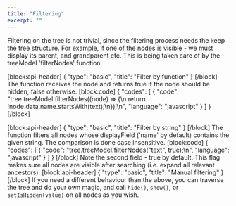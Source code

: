 ```yaml
---
title: "Filtering"
excerpt: ""
---
```

Filtering on the tree is not trivial, since the filtering process needs the keep the tree structure.
For example, if one of the nodes is visible - we must display its parent, and grandparent etc.
This is being taken care of by the treeModel 'filterNodes' function.

[block:api-header]
{
  "type": "basic",
  "title": "Filter by function"
}
[/block]
The function receives the node and returns true if the node should be hidden, false otherwise.
[block:code]
{
  "codes": [
    {
      "code": "tree.treeModel.filterNodes((node) => {\n  return !node.data.name.startsWith(text);\n});\n",
      "language": "javascript"
    }
  ]
}
[/block]

[block:api-header]
{
  "type": "basic",
  "title": "Filter by string"
}
[/block]
The function filters all nodes whose displayField ('name' by default) contains the given string. The comparison is done case insensitive.
[block:code]
{
  "codes": [
    {
      "code": "tree.treeModel.filterNodes(\"text\", true);\n",
      "language": "javascript"
    }
  ]
}
[/block]
Note the second field - true by default.
This flag makes sure all nodes are visible after searching (i.e. expand all relevant ancestors).
[block:api-header]
{
  "type": "basic",
  "title": "Manual filtering"
}
[/block]
If you need a different behaviour than the above, you can traverse the tree and do your own magic, and call `hide()`, `show()`, or `setIsHidden(value)` on all nodes as you wish.